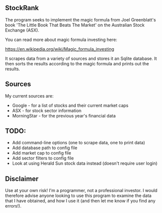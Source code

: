 ## StockRank 

The program seeks to implement the magic formula from Joel Greenblatt's book 
'The Little Book That Beats The Market' on the Australian Stock Exchange (ASX).

You can read more about magic formula investing here:

https://en.wikipedia.org/wiki/Magic_formula_investing

It scrapes data from a variety of sources and stores it an Sqlite database. It
then sorts the results according to the magic formula and prints out the 
results.

## Sources

My current sources are:

* Google - for a list of stocks and their current market caps
* ASX - for stock sector information
* MorningStar - for the previous year's financial data

## TODO:

* Add command-line options (one to scrape data, one to print data)
* Add database path to config file
* Add market cap to config file
* Add sector filters to config file
* Look at using Herald Sun stock data instead (doesn't require user login)

## Disclaimer

Use at your own risk! I'm a programmer, not a professional investor. I would
therefore advise anyone looking to use this program to examine the data that I
have obtained, and how I use it (and then let me know if you find any errors!).

